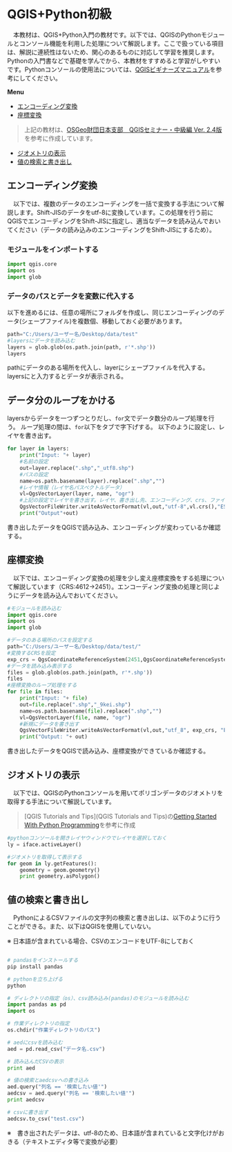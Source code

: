 # QGIS+Python初級
　本教材は、QGIS+Python入門の教材です。以下では、QGISのPythonモジュールとコンソール機能を利用した処理について解説します。ここで扱っている項目は、解説に連続性はないため、関心のあるものに対応して学習を推奨します。Pythonの入門書などで基礎を学んでから、本教材をすすめると学習がしやすいです。Pythonコンソールの使用法については、[QGISビギナーズマニュアル](../QGISビギナーズマニュアル/QGISビギナーズマニュアル.md)を参考にしてください。


**Menu**
* [エンコーディング変換](#エンコーディング変換)
* [座標変換](#座標変換)
> 上記の教材は、[OSGeo財団日本支部　QGISセミナー・中級編 Ver. 2.4版](http://www.slideshare.net/FOSS4G_MEXT/qgis-39125122)を参考に作成しています。
* [ジオメトリの表示](#ジオメトリの表示)
* [値の検索と書き出し](#値の検索と書き出し)

## エンコーディング変換
　以下では、複数のデータのエンコーディングを一括で変換する手法について解説します。Shift-JISのデータをutf-8に変換しています。この処理を行う前にQGISでエンコーディングをShift-JISに指定し、適当なデータを読み込んでおいてください（データの読み込みのエンコーディングをShift-JISにするため）。

### モジュールをインポートする

```python
import qgis.core
import os
import glob
```

### データのパスとデータを変数に代入する
以下を進めるには、任意の場所にフォルダを作成し、同じエンコーディングのデータ(シェープファイル)を複数個、移動しておく必要があります。

```python
path="C:/Users/ユーザー名/Desktop/data/test"
#layersにデータを読み込む
layers = glob.glob(os.path.join(path, r'*.shp'))
layers
```
pathにデータのある場所を代入し、layerにシェープファイルを代入する。
layersにと入力するとデータが表示される。

## データ分のループをかける
layersからデータを一つずつとりだし、`for`文でデータ数分のループ処理を行う。
ループ処理の間は、`for`以下をタブで字下げする。
以下のように設定し、レイヤを書き出す。

```python
for layer in layers:
    print("Input: "+ layer)
    #名前の設定
    out=layer.replace(".shp","_utf8.shp")
    #パスの設定
    name=os.path.basename(layer).replace(".shp","")
    #レイヤ情報（レイヤ名パスベクトルデータ）
    vl=QgsVectorLayer(layer, name, "ogr")
    #上記の設定でレイヤを書き出す。レイヤ、書き出し先、エンコーディング、crs、ファイル形式を指定する
    QgsVectorFileWriter.writeAsVectorFormat(vl,out,"utf-8",vl.crs(),"ESRI Shapefile")
    print("Output"+out)
```

書き出したデータをQGISで読み込み、エンコーディングが変わっているか確認する。


## 座標変換
　以下では、エンコーディング変換の処理を少し変え座標変換をする処理について解説しています（CRS:4612→2451）。エンコーディング変換の処理と同じようにデータを読み込んでおいてください。

```python
#モジュールを読み込む
import qgis.core
import os
import glob

#データのある場所のパスを設定する
path="C:/Users/ユーザー名/Desktop/data/test/"
#変換するCRSを設定
exp_crs = QgsCoordinateReferenceSystem(2451,QgsCoordinateReferenceSystem.EpsgCrsId)
#データを読み込み表示する
files = glob.glob(os.path.join(path, r'*.shp'))
files
#座標変換のループ処理をする
for file in files:
    print("Input: "+ file)
    out=file.replace(".shp","_9kei.shp")
    name=os.path.basename(file).replace(".shp","")
    vl=QgsVectorLayer(file, name, "ogr")
    #新規にデータを書き出す
    QgsVectorFileWriter.writeAsVectorFormat(vl,out,"utf_8", exp_crs, "ESRI Shapefile")
    print("Output: "+ out)
```

書き出したデータをQGISで読み込み、座標変換ができているか確認する。

## ジオメトリの表示
　以下では、QGISのPythonコンソールを用いてポリゴンデータのジオメトリを取得する手法について解説しています。
> [QGIS Tutorials and Tips](QGIS Tutorials and Tips)の[Getting Started With Python Programming](http://www.qgistutorials.com/en/docs/getting_started_with_pyqgis.html)を参考に作成

```python
#pythonコンソールを開きレイヤウィンドウでレイヤを選択しておく
ly = iface.activeLayer()

#ジオメトリを取得して表示する
for geom in ly.getFeatures():
    geometry = geom.geometry()
    print geometry.asPolygon()
```

## 値の検索と書き出し
　PythonによるCSVファイルの文字列の検索と書き出しは、以下のように行うことができる。また、以下はQGISを使用していない。

※ 日本語が含まれている場合、CSVのエンコードをUTF-8にしておく


```python

# pandasをインストールする
pip install pandas

# pythonを立ち上げる
python

# ディレクトリの指定（os）、csv読み込み(pandas)のモジュールを読み込む
import pandas as pd
import os

# 作業ディレクトリの指定
os.chdir("作業ディレクトリのパス")

# aedにcsvを読み込む
aed = pd.read_csv("データ名.csv")

# 読み込んだCSVの表示
print aed

# 値の検索とaedcsvへの書き込み
aed.query("列名 == '検索したい値'") 
aedcsv = aed.query("列名 == '検索したい値'") 
print aedcsv

# csvに書き出す
aedcsv.to_csv("test.csv")

```

※　書き出されたデータは、utf-8のため、日本語が含まれていると文字化けがおきる（テキストエディタ等で変換が必要）
